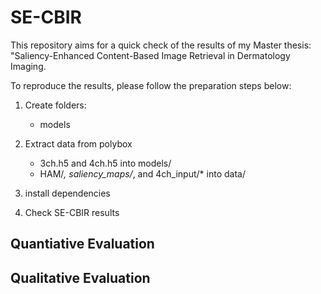 # SE-CBIR

This repository aims for a quick check of the results of my Master thesis: "Saliency-Enhanced Content-Based Image Retrieval in Dermatology Imaging. 

To reproduce the results, please follow the preparation steps below: 

1. Create folders: 
     * models
      
2. Extract data from polybox
    * 3ch.h5 and 4ch.h5 into models/
    * HAM/*, saliency_maps/*, and 4ch_input/* into data/

3. install dependencies

4. Check SE-CBIR results


## Quantiative Evaluation

## Qualitative Evaluation

